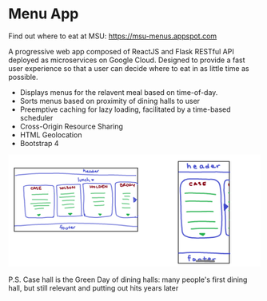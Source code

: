 # Menu App

Find out where to eat at MSU: https://msu-menus.appspot.com

A progressive web app composed of ReactJS and Flask RESTful API deployed as microservices on Google Cloud.
Designed to provide a fast user experience so that a user can decide where to eat in as little time as possible.
* Displays menus for the relavent meal based on time-of-day.
* Sorts menus based on proximity of dining halls to user
* Preemptive caching for lazy loading, facilitated by a time-based scheduler
* Cross-Origin Resource Sharing
* HTML Geolocation
* Bootstrap 4

![Front-end Mockup](https://raw.githubusercontent.com/kumquatninja/menu-app/master/mockup.png)

P.S. Case hall is the Green Day of dining halls: many people's first dining hall, but still relevant and putting out hits years later
